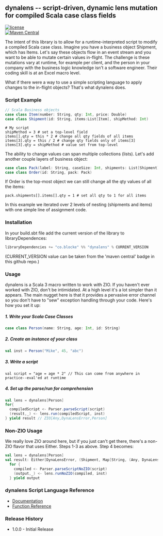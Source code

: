 

## dynalens -- script-driven, dynamic lens mutation for compiled Scala case class fields

[![license](https://img.shields.io/github/license/mashape/apistatus.svg?maxAge=86400)](https://opensource.org/licenses/MIT)  
[![Maven Central](https://maven-badges.herokuapp.com/maven-central/co.blocke/dynalens_3/badge.svg)](https://search.maven.org/artifact/co.blocke/dynalens_3/1.0/jar)

The intent of this library is to allow for a runtime-interpreted script to modify a compiled Scala case class. Imagine you have a business object Shipment, which has Items. Let's say these objects flow in an event stream and you want to be able to mutate certain values in-flight. The challenge is these mutations vary at runtime, for example per client, and the person in your company with the business logic knowledge isn't a software engineer. Their coding skill is at an Excel macro level.

What if there were a way to use a simple scripting language to apply changes to the in-flight objects? That's what dynalens does.

### Script Example

```scala  
// Scala Business objects  
case class Item(number: String, qty: Int, price: Double)
case class Shipment(id: String, items:List[Item], shipMethod: Int)  
```  

```  
# My script  
shipMethod = 3 # set a top-level field  
items[].qty = this * 2 # change all qty fields of all items  
items[3].qty = this / 2 # change qty fields only of items[3]  
items[3].qty = shipMethod # value set from top-level  
```   
The ability to change values can span multiple collections (lists). Let's add another couple layers of business object:

```scala  
case class Pack(label: String, caseSize: Int, shipments: List[Shipment])
case class Order(id: String, pack: Pack)  
```  
If Order is the top-most object we can still change all the qty values of all the items:
```  
pack.shipments[].items[].qty = 1 # set all qty to 1 for all items  
```  
In this example we iterated over 2 levels of nesting (shipments and items) with one simple line of assignment code.

### Installation
In your build.sbt file add the current version of the library to libraryDependences:

```scala  
libraryDependencies += "co.blocke" %% "dynalens" % CURRENT_VERSION  
```  
(CURRENT_VERSION value can be taken from the 'maven central' badge in this github repo.)

### Usage
dynalens is a Scala 3 macro written to work with ZIO. If you haven't ever worked with ZIO, don't be intimidated. At a high level it's a lot simpler than it appears. The main nugget here is that it provides a pervasive error channel so you don't have to "sew" exception handling through your code. Here's how you set it up:

##### 1. Write your Scala Case Classes
```scala
case class Person(name: String, age: Int, id: String)
```
##### 2. Create an instance of your class
```scala
val inst = Person("Mike", 45, "abc")
```
##### 3. Write a script
```
val script = "age = age * 2" // This can come from anywhere in practice--eval'ed at runtime
```
##### 4. Set up the parse/run for comprehension
```scala
val lens = dynalens[Person]
for{  
  compiledScript <- Parser.parseScript(script)  
  (result,_) <- lens.run(compiledScript, inst)  
} yield result // ZIO[Any,DynaLensError,Person]
```
### Non-ZIO Usage
We really love ZIO around here, but if you just can't get there, there's a non-ZIO flavor that uses Either. Steps 1-3 as above.
Step 4 becomes:
```scala
val lens = dynalens[Person]
val result: Either[DynaLensError, (Shipment, Map[String, (Any, DynaLens[?])])] =  
  for {  
    compiled <- Parser.parseScriptNoZIO(script)  
    (output,_) <- lens.runNoZIO(compiled, inst)  
  } yield output
```

### dynalens Script Language Reference
* [Documentation](doc/language.md)
* [Function Reference](doc/function.md)

### Release History
* 1.0.0 - Initial Release